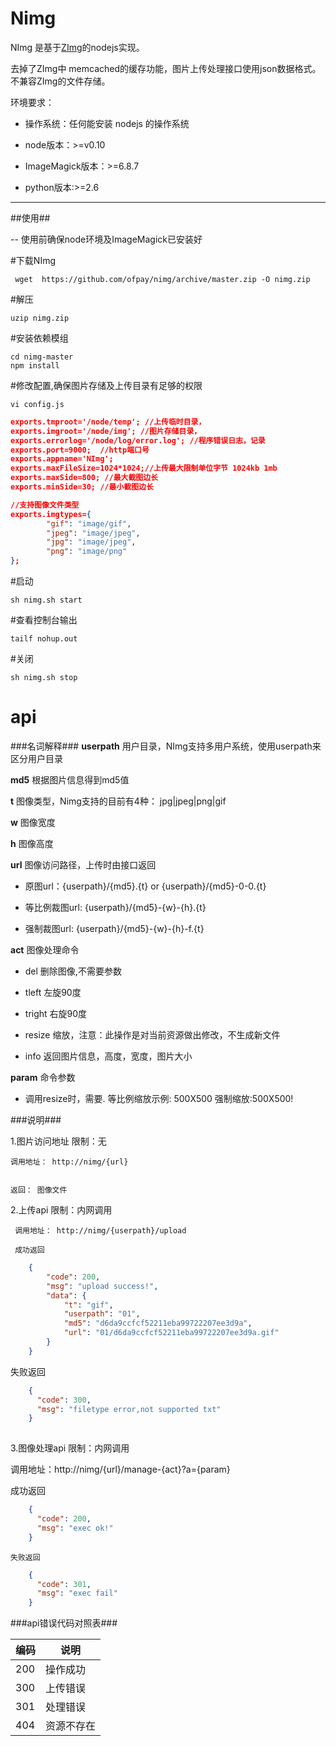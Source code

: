 Nimg
====


NImg 是基于[ZImg](https://github.com/buaazp/zimg)的nodejs实现。

去掉了ZImg中 memcached的缓存功能，图片上传处理接口使用json数据格式。不兼容ZImg的文件存储。

环境要求：

- 操作系统：任何能安装 nodejs 的操作系统

- node版本：>=v0.10

- ImageMagick版本：>=6.8.7

- python版本:>=2.6



**********************



##使用##


-- 使用前确保node环境及ImageMagick已安装好

  \#下载NImg

     wget  https://github.com/ofpay/nimg/archive/master.zip -O nimg.zip

   \#解压
    
    uzip nimg.zip

   \#安装依赖模组
   
    cd nimg-master
    npm install

   \#修改配置,确保图片存储及上传目录有足够的权限

    vi config.js

```json
exports.tmproot='/node/temp'; //上传临时目录，
exports.imgroot='/node/img'; //图片存储目录，
exports.errorlog='/node/log/error.log'; //程序错误日志，记录
exports.port=9000;  //http端口号
exports.appname='NImg';
exports.maxFileSize=1024*1024;//上传最大限制单位字节 1024kb 1mb
exports.maxSide=800; //最大截图边长
exports.minSide=30; //最小截图边长

//支持图像文件类型
exports.imgtypes={
        "gif": "image/gif",
        "jpeg": "image/jpeg",
        "jpg": "image/jpeg",
        "png": "image/png"
};

```

  \#启动
 
    sh nimg.sh start

  \#查看控制台输出

    tailf nohup.out

  \#关闭

    sh nimg.sh stop



api
========================

###名词解释###
**userpath**  用户目录，NImg支持多用户系统，使用userpath来区分用户目录

**md5**   根据图片信息得到md5值

**t**    图像类型，Nimg支持的目前有4种： jpg|jpeg|png|gif

**w**   图像宽度

**h**    图像高度

**url**  图像访问路径，上传时由接口返回

  - 原图url：{userpath}/{md5}.{t}  or  {userpath}/{md5}-0-0.{t}
 
  - 等比例裁图url:  {userpath}/{md5}-{w}-{h}.{t} 

  - 强制裁图url:  {userpath}/{md5}-{w}-{h}-f.{t} 


**act**  图像处理命令   

  -  del 删除图像,不需要参数  
  
  -  tleft 左旋90度
  
  -  tright 右旋90度
  
  -  resize 缩放，注意：此操作是对当前资源做出修改，不生成新文件

  -  info 返回图片信息，高度，宽度，图片大小


**param**  命令参数  

  -  调用resize时，需要. 等比例缩放示例: 500X500  强制缩放:500X500!



###说明###


1.图片访问地址   限制：无

	调用地址： http://nimg/{url}   


	返回： 图像文件


2.上传api  限制：内网调用

	 调用地址： http://nimg/{userpath}/upload

	 成功返回
	 
```json
    {
        "code": 200,
        "msg": "upload success!",
        "data": {
            "t": "gif",
            "userpath": "01",
            "md5": "d6da9ccfcf52211eba99722207ee3d9a",
            "url": "01/d6da9ccfcf52211eba99722207ee3d9a.gif"
        }
    }
```
   失败返回
     
     
```json
    {
      "code": 300,
      "msg": "filetype error,not supported txt"
    }
      
```

3.图像处理api  限制：内网调用

   调用地址：http://nimg/{url}/manage-{act}?a={param} 

   成功返回
     
```json
    {
      "code": 200,
      "msg": "exec ok!"
    }
```
 
    失败返回
    
```json
    {
      "code": 301,
      "msg": "exec fail"
    }
```



###api错误代码对照表###

编码| 说明
--------------|------------------
200|操作成功 
300|上传错误
301|处理错误
404|资源不存在
